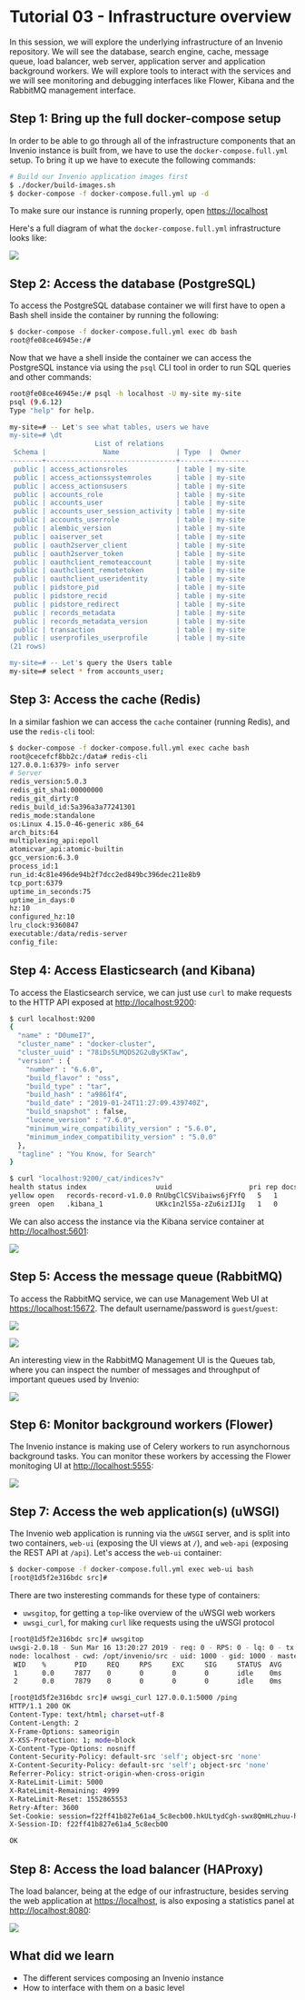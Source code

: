 # Tutorial 03 - Infrastructure overview

In this session, we will explore the underlying infrastructure of an Invenio
repository. We will see the database, search engine, cache, message queue, load
balancer, web server, application server and application background workers. We
will explore tools to interact with the services and we will see monitoring and
debugging interfaces like Flower, Kibana and the RabbitMQ management interface.

## Step 1: Bring up the full docker-compose setup

In order to be able to go through all of the infrastructure components that an
Invenio instance is built from, we have to use the `docker-compose.full.yml`
setup. To bring it up we have to execute the following commands:

```bash
# Build our Invenio application images first
$ ./docker/build-images.sh
$ docker-compose -f docker-compose.full.yml up -d
```

To make sure our instance is running properly, open <https://localhost>

Here's a full diagram of what the `docker-compose.full.yml` infrastructure
looks like:

![](./images/diagram.png)

## Step 2: Access the database (PostgreSQL)

To access the PostgreSQL database container we will first have to open a Bash
shell inside the container by running the following:

```bash
$ docker-compose -f docker-compose.full.yml exec db bash
root@fe08ce46945e:/#
```

Now that we have a shell inside the container we can access the PostgreSQL
instance via using the `psql` CLI tool in order to run SQL queries and other
commands:

```bash
root@fe08ce46945e:/# psql -h localhost -U my-site my-site
psql (9.6.12)
Type "help" for help.

my-site=# -- Let's see what tables, users we have
my-site=# \dt
                     List of relations
 Schema |              Name              | Type  |  Owner
--------+--------------------------------+-------+---------
 public | access_actionsroles            | table | my-site
 public | access_actionssystemroles      | table | my-site
 public | access_actionsusers            | table | my-site
 public | accounts_role                  | table | my-site
 public | accounts_user                  | table | my-site
 public | accounts_user_session_activity | table | my-site
 public | accounts_userrole              | table | my-site
 public | alembic_version                | table | my-site
 public | oaiserver_set                  | table | my-site
 public | oauth2server_client            | table | my-site
 public | oauth2server_token             | table | my-site
 public | oauthclient_remoteaccount      | table | my-site
 public | oauthclient_remotetoken        | table | my-site
 public | oauthclient_useridentity       | table | my-site
 public | pidstore_pid                   | table | my-site
 public | pidstore_recid                 | table | my-site
 public | pidstore_redirect              | table | my-site
 public | records_metadata               | table | my-site
 public | records_metadata_version       | table | my-site
 public | transaction                    | table | my-site
 public | userprofiles_userprofile       | table | my-site
(21 rows)

my-site=# -- Let's query the Users table
my-site=# select * from accounts_user;
```

## Step 3: Access the cache (Redis)

In a similar fashion we can access the `cache` container (running Redis), and
use the `redis-cli` tool:

```bash
$ docker-compose -f docker-compose.full.yml exec cache bash
root@cecefcf8bb2c:/data# redis-cli
127.0.0.1:6379> info server
# Server
redis_version:5.0.3
redis_git_sha1:00000000
redis_git_dirty:0
redis_build_id:5a396a3a77241301
redis_mode:standalone
os:Linux 4.15.0-46-generic x86_64
arch_bits:64
multiplexing_api:epoll
atomicvar_api:atomic-builtin
gcc_version:6.3.0
process_id:1
run_id:4c81e496de94b2f7dcc2ed849bc396dec211e8b9
tcp_port:6379
uptime_in_seconds:75
uptime_in_days:0
hz:10
configured_hz:10
lru_clock:9360847
executable:/data/redis-server
config_file:
```

## Step 4: Access Elasticsearch (and Kibana)

To access the Elasticsearch service, we can just use `curl` to make requests to
the HTTP API exposed at <http://localhost:9200>:

```bash
$ curl localhost:9200
{
  "name" : "D0umeI7",
  "cluster_name" : "docker-cluster",
  "cluster_uuid" : "78iDs5LMQDS2G2uBySKTaw",
  "version" : {
    "number" : "6.6.0",
    "build_flavor" : "oss",
    "build_type" : "tar",
    "build_hash" : "a9861f4",
    "build_date" : "2019-01-24T11:27:09.439740Z",
    "build_snapshot" : false,
    "lucene_version" : "7.6.0",
    "minimum_wire_compatibility_version" : "5.6.0",
    "minimum_index_compatibility_version" : "5.0.0"
  },
  "tagline" : "You Know, for Search"
}

$ curl "localhost:9200/_cat/indices?v"
health status index                 uuid                   pri rep docs.count docs.deleted store.size pri.store.size
yellow open   records-record-v1.0.0 RnUbgClCSVibaiws6jFYfQ   5   1          0            0      1.1kb          1.1kb
green  open   .kibana_1             UKkc1n2lS5a-zZu6izIJIg   1   0          0            0       230b           230b
```

We can also access the instance via the Kibana service container at
<http://localhost:5601>:

![](./images/kibana.png)

## Step 5: Access the message queue (RabbitMQ)

To access the RabbitMQ service, we can use Management Web UI at
<https://localhost:15672>. The default username/password is `guest`/`guest`:

![](./images/rabbitmq-login.png)

![](./images/rabbitmq.png)

An interesting view in the RabbitMQ Management UI is the Queues tab, where you
can inspect the number of messages and throughput of important queues used by
Invenio:

![](./images/rabbitmq-queues.png)

## Step 6: Monitor background workers (Flower)

The Invenio instance is making use of Celery workers to run asynchornous
background tasks. You can monitor these workers by accessing the Flower
monitoging UI at <http://localhost:5555>:

![](./images/flower.png)

## Step 7: Access the web application(s) (uWSGI)

The Invenio web application is running via the `uWSGI` server, and is split
into two containers, `web-ui` (exposing the UI views at `/`), and `web-api`
(exposing the REST API at `/api`). Let's access the `web-ui` container:

```bash
$ docker-compose -f docker-compose.full.yml exec web-ui bash
[root@1d5f2e316bdc src]#
```

There are two insteresting commands for these type of containers:

- `uwsgitop`, for getting a `top`-like overview of the uWSGI web workers
- `uwsgi_curl`, for making `curl` like requests using the uWSGI protocol

```bash
[root@1d5f2e316bdc src]# uwsgitop
uwsgi-2.0.18 - Sun Mar 16 13:20:27 2019 - req: 0 - RPS: 0 - lq: 0 - tx: 0
node: localhost - cwd: /opt/invenio/src - uid: 1000 - gid: 1000 - masterpid: 7064
 WID    %       PID     REQ     RPS     EXC     SIG     STATUS  AVG     RSS     VSZ     TX      ReSpwn  HC      RunT    LastSpwn
 1      0.0     7877    0       0       0       0       idle    0ms     0       0       0       1       0       0.0     13:19:57
 2      0.0     7879    0       0       0       0       idle    0ms     0       0       0       1       0       0.0     13:19:57

[root@1d5f2e316bdc src]# uwsgi_curl 127.0.0.1:5000 /ping
HTTP/1.1 200 OK
Content-Type: text/html; charset=utf-8
Content-Length: 2
X-Frame-Options: sameorigin
X-XSS-Protection: 1; mode=block
X-Content-Type-Options: nosniff
Content-Security-Policy: default-src 'self'; object-src 'none'
X-Content-Security-Policy: default-src 'self'; object-src 'none'
Referrer-Policy: strict-origin-when-cross-origin
X-RateLimit-Limit: 5000
X-RateLimit-Remaining: 4999
X-RateLimit-Reset: 1552865553
Retry-After: 3600
Set-Cookie: session=f22ff41b827e61a4_5c8ecb00.hkULtydCgh-swx8QmHLzhuu-hIo; Expires=Wed, 17-Apr-2019 22:32:32 GMT; Secure; HttpOnly; Path=/
X-Session-ID: f22ff41b827e61a4_5c8ecb00

OK
```

## Step 8: Access the load balancer (HAProxy)

The load balancer, being at the edge of our infrastructure, besides serving
the web application at <https://localhost>, is also exposing a statistics
panel at <http://localhost:8080>:

![](./images/haproxy.png)

## What did we learn

- The different services composing an Invenio instance
- How to interface with them on a basic level
